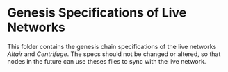 # Genesis Specifications of Live Networks
This folder contains the genesis chain specifications of the live networks *Altair* and *Centrifuge*.
The specs should not be changed or altered, so that nodes in the future can use theses files to sync with the live network.

